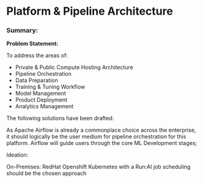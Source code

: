 # Platform & Pipeline Architecture

### Summary:

**Problem Statement:**

To address the areas of:
- Private & Public Compute Hosting Architecture
- Pipeline Orchestration
- Data Preparation
- Training & Tuning Workflow
- Model Management
- Product Deployment 
- Analytics Management

The following solutions have been drafted:

As Apache Airflow is already a commonplace choice across the enterprise, it should logically be the user medium for pipeline orchestration for this platform. Airflow will guide users through the core ML Development stages;

Ideation:

On-Premises: RedHat Openshift Kubernetes with a Run:AI job  scheduling should be the chosen approach  
